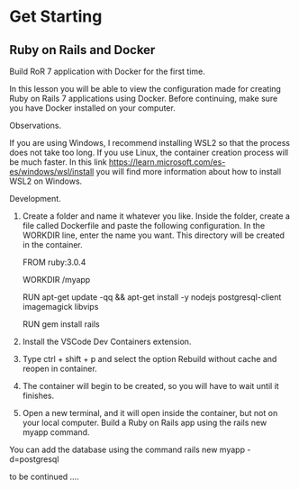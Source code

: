 # Get Starting

  ## Ruby on Rails and Docker

  Build RoR 7 application with Docker for the first time.

  In this lesson you will be able to view the configuration made for creating Ruby on Rails 7 applications using Docker. Before continuing, make sure you have Docker installed on your computer.

  Observations.

  If you are using Windows, I recommend installing WSL2 so that the process does not take too long. If you use Linux, the container creation process will be much faster. In this link https://learn.microsoft.com/es-es/windows/wsl/install you will find more information about how to install WSL2 on Windows.

  Development.

  1. Create a folder and name it whatever you like. Inside the folder, create a file called Dockerfile and paste the following configuration. In the WORKDIR line, enter the name you want. This directory will be created in the container.

    
      FROM ruby:3.0.4

      WORKDIR /myapp

      RUN apt-get update -qq && apt-get install -y nodejs postgresql-client imagemagick libvips

      RUN gem install rails
   
  
  2. Install the VSCode Dev Containers extension.

  3. Type ctrl + shift + p and select the option Rebuild without cache and reopen in container.

  4. The container will begin to be created, so you will have to wait until it finishes.

  5. Open a new terminal, and it will open inside the container, but not on your local computer. Build a Ruby on Rails app using the rails new myapp command.

  You can add the database using the command rails new myapp -d=postgresql

  to be continued ....
